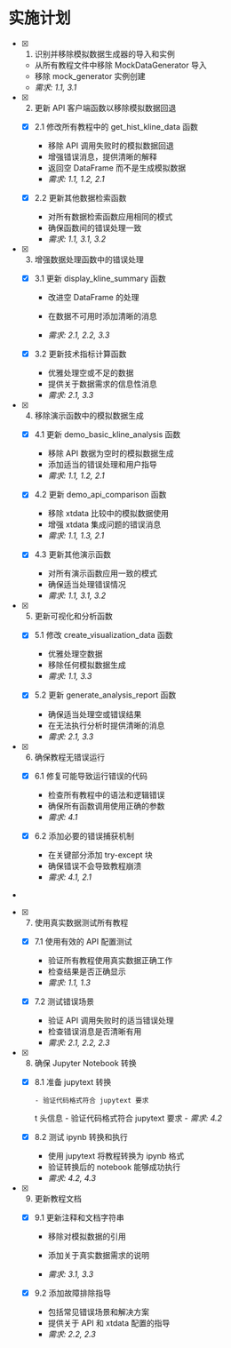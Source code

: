 # 实施计划

- [x] 1. 识别并移除模拟数据生成器的导入和实例

  - 从所有教程文件中移除 MockDataGenerator 导入
  - 移除 mock_generator 实例创建
  - _需求: 1.1, 3.1_

- [x] 2. 更新 API 客户端函数以移除模拟数据回退

  - [x] 2.1 修改所有教程中的 get_hist_kline_data 函数

    - 移除 API 调用失败时的模拟数据回退
    - 增强错误消息，提供清晰的解释
    - 返回空 DataFrame 而不是生成模拟数据
    - _需求: 1.1, 1.2, 2.1_

  - [x] 2.2 更新其他数据检索函数

    - 对所有数据检索函数应用相同的模式
    - 确保函数间的错误处理一致
    - _需求: 1.1, 3.1, 3.2_

- [x] 3. 增强数据处理函数中的错误处理

  - [x] 3.1 更新 display_kline_summary 函数

    - 改进空 DataFrame 的处理

    - 在数据不可用时添加清晰的消息
    - _需求: 2.1, 2.2, 3.3_

  - [x] 3.2 更新技术指标计算函数

    - 优雅处理空或不足的数据
    - 提供关于数据需求的信息性消息
    - _需求: 2.1, 3.3_

- [x] 4. 移除演示函数中的模拟数据生成

  - [x] 4.1 更新 demo_basic_kline_analysis 函数

    - 移除 API 数据为空时的模拟数据生成
    - 添加适当的错误处理和用户指导
    - _需求: 1.1, 1.2, 2.1_

  - [x] 4.2 更新 demo_api_comparison 函数

    - 移除 xtdata 比较中的模拟数据使用
    - 增强 xtdata 集成问题的错误消息
    - _需求: 1.1, 1.3, 2.1_

  - [x] 4.3 更新其他演示函数

    - 对所有演示函数应用一致的模式
    - 确保适当处理错误情况
    - _需求: 1.1, 3.1, 3.2_

- [x] 5. 更新可视化和分析函数

  - [x] 5.1 修改 create_visualization_data 函数

    - 优雅处理空数据
    - 移除任何模拟数据生成
    - _需求: 1.1, 3.3_

  - [x] 5.2 更新 generate_analysis_report 函数

    - 确保适当处理空或错误结果
    - 在无法执行分析时提供清晰的消息
    - _需求: 2.1, 3.3_

- [x] 6. 确保教程无错误运行

  - [x] 6.1 修复可能导致运行错误的代码

    - 检查所有教程中的语法和逻辑错误
    - 确保所有函数调用使用正确的参数
    - _需求: 4.1_

  - [x] 6.2 添加必要的错误捕获机制

    - 在关键部分添加 try-except 块
    - 确保错误不会导致教程崩溃
    - _需求: 4.1, 2.1_

-

- [x] 7. 使用真实数据测试所有教程

  - [x] 7.1 使用有效的 API 配置测试

    - 验证所有教程使用真实数据正确工作
    - 检查结果是否正确显示
    - _需求: 1.1, 1.3_

  - [x] 7.2 测试错误场景

    - 验证 API 调用失败时的适当错误处理
    - 检查错误消息是否清晰有用
    - _需求: 2.1, 2.2, 2.3_

- [x] 8. 确保 Jupyter Notebook 转换

  - [x] 8.1 准备 jupytext 转换

        - 验证代码格式符合 jupytext 要求

    t 头信息 - 验证代码格式符合 jupytext 要求 - _需求: 4.2_

  - [x] 8.2 测试 ipynb 转换和执行

    - 使用 jupytext 将教程转换为 ipynb 格式
    - 验证转换后的 notebook 能够成功执行
    - _需求: 4.2, 4.3_

- [x] 9. 更新教程文档


  - [x] 9.1 更新注释和文档字符串

    - 移除对模拟数据的引用
    - 添加关于真实数据需求的说明

    - _需求: 3.1, 3.3_

  - [x] 9.2 添加故障排除指导

    - 包括常见错误场景和解决方案
    - 提供关于 API 和 xtdata 配置的指导
    - _需求: 2.2, 2.3_
